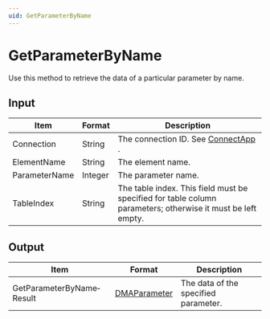 ```yaml
---
uid: GetParameterByName
---
```


# GetParameterByName

Use this method to retrieve the data of a particular parameter by name.

## Input

| Item          | Format  | Description                                                                                                 |
|---------------|---------|-------------------------------------------------------------------------------------------------------------|
| Connection    | String  | The connection ID. See [ConnectApp](xref:ConnectApp) .                            |
| ElementName   | String  | The element name.                                                                                           |
| ParameterName | Integer | The parameter name.                                                                                         |
| TableIndex    | String  | The table index. This field must be specified for table column parameters; otherwise it must be left empty. |

## Output

| Item                      | Format                                                   | Description                          |
|---------------------------|----------------------------------------------------------|--------------------------------------|
| GetParameterByName­Result | [DMAParameter](xref:DMAParameter) | The data of the specified parameter. |

